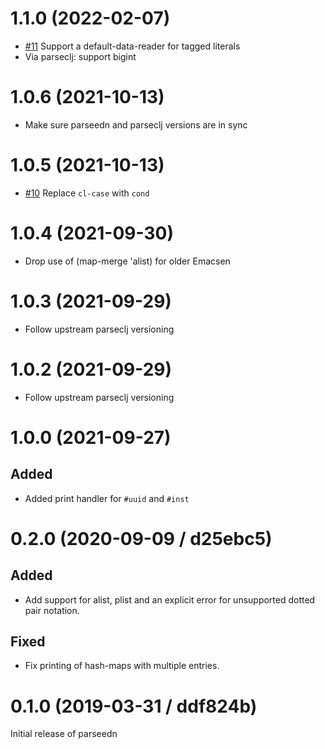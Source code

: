 # 1.1.0 (2022-02-07)

- [#11](https://github.com/clojure-emacs/parseedn/pull/11) Support a default-data-reader for tagged literals
- Via parseclj: support bigint

# 1.0.6 (2021-10-13)

- Make sure parseedn and parseclj versions are in sync

# 1.0.5 (2021-10-13)

- [#10](https://github.com/clojure-emacs/parseedn/pull/10) Replace `cl-case` with `cond`

# 1.0.4 (2021-09-30)

- Drop use of (map-merge 'alist) for older Emacsen

# 1.0.3 (2021-09-29)

- Follow upstream parseclj versioning

# 1.0.2 (2021-09-29)

- Follow upstream parseclj versioning

# 1.0.0 (2021-09-27)

## Added

- Added print handler for `#uuid` and `#inst`

# 0.2.0 (2020-09-09 / d25ebc5)

## Added

- Add support for alist, plist and an explicit error for unsupported dotted pair notation.

## Fixed

- Fix printing of hash-maps with multiple entries.

# 0.1.0 (2019-03-31 / ddf824b)

Initial release of parseedn
